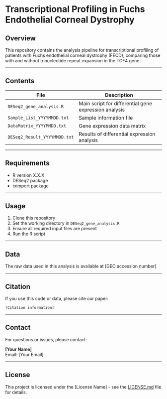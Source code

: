 # Transcriptional Profiling in Fuchs Endothelial Corneal Dystrophy

## Overview

This repository contains the analysis pipeline for transcriptional profiling of patients with Fuchs endothelial corneal dystrophy (FECD), comparing those with and without trinucleotide repeat expansion in the TCF4 gene.

---

## Contents

| File | Description |
|------|-------------|
| `DESeq2_gene_analysis.R` | Main script for differential gene expression analysis |
| `Sample_List_YYYYMMDD.txt` | Sample information file |
| `DataMatrix_YYYYMMDD.txt` | Gene expression data matrix |
| `DESeq2_Result_YYYYMMDD.txt` | Results of differential expression analysis |

---

## Requirements

- R version X.X.X
- DESeq2 package
- tximport package

---

## Usage

1. Clone this repository
2. Set the working directory in `DESeq2_gene_analysis.R`
3. Ensure all required input files are present
4. Run the R script

---

## Data

The raw data used in this analysis is available at [GEO accession number]

---

## Citation

If you use this code or data, please cite our paper:

```
[Citation information]
```

---

## Contact

For questions or issues, please contact:

**[Your Name]**  
Email: [Your Email]

---

## License

This project is licensed under the [License Name] - see the [LICENSE.md](LICENSE.md) file for details.
